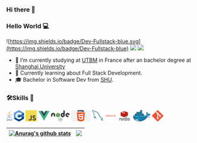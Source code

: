 ### Hi there 👋
### Hello World :computer:

![https://img.shields.io/badge/Dev-Fullstack-blue.svg](https://img.shields.io/badge/Dev-Fullstack-blue)
![](https://img.shields.io/badge/Software-Engineer-lightblue?logoColor=lightblue)
![](https://img.shields.io/badge/UTBM-Student-lightgreen?logoColor=lightgreen)

- 🔭 I’m currently studying at <a href="https://www.utbm.fr">UTBM</a> in France after an bachelor degree at <a href="http://shu.admissions.cn/">Shanghai University </a>  
- :rocket: Currently learning about Full Stack Development.
- :mortar_board: Bachelor in Software Dev from <a href="http://shu.admissions.cn">SHU</a>. 


### 🛠️Skills :floppy_disk:

<a href="https://www.java.com" title="java"><img height="30" src="icon/java.png" /></a>
<a href="https://cplusplus.com" title="cpp"><img height="30" src="icon/cpp.png" /></a>
<a href="https://www.javascript.com" title="javascript"><img height="30" src="icon/javascript.png" /></a>
<a href="https://vuejs.org" title="vue"><img height="30" src="icon/vue.png" /></a>
<a href="https://nodejs.org" title="nodejs"><img height="30" src="icon/nodejs.png" /></a>
<a href="https://www.html.com" title="html"><img height="30" src="icon/html.png" /></a>
<a href="https://www.mysql.com" title="mysql"><img height="30" src="icon/mysql.png" /></a>
<a href="https://www.oracle.com" title="oracle"><img height="30" src="icon/oracle.png" /></a>
<a href="https://redis.io" title="redis"><img height="30" src="icon/redis.png" /></a>
<a href="https://www.docker.com" title="docker"><img height="30" src="icon/docker.png" /></a>
<a href="https://git-scm.com" title="git"><img height="30" src="icon/git.png" /></a>


| <a href="https://github.com/anuraghazra/github-readme-stats"><img align="center" src="https://github-readme-stats.vercel.app/api?username=AlexandreSuperCC&show_icons=true&include_all_commits=true&theme=buefy&hide_border=true" alt="Anurag's github stats" /></a> | <a href="https://github.com/anuraghazra/github-readme-stats"><img align="center" src="https://github-readme-stats.vercel.app/api/top-langs/?username=AlexandreSuperCC&layout=compact&theme=buefy&hide_border=true" /></a> |
| ------------- | ------------- |

<!--
**AlexandreSuperCC/ASCC** is a ✨ _special_ ✨ repository because its `README.md` (this file) appears on your GitHub profile.

Here are some ideas to get you started:

- 🔭 I’m currently working on ...
- 🌱 I’m currently learning ...
- 👯 I’m looking to collaborate on ...
- 🤔 I’m looking for help with ...
- 💬 Ask me about ...
- 📫 How to reach me: ...
- 😄 Pronouns: ...
- ⚡ Fun fact: ...
-->
